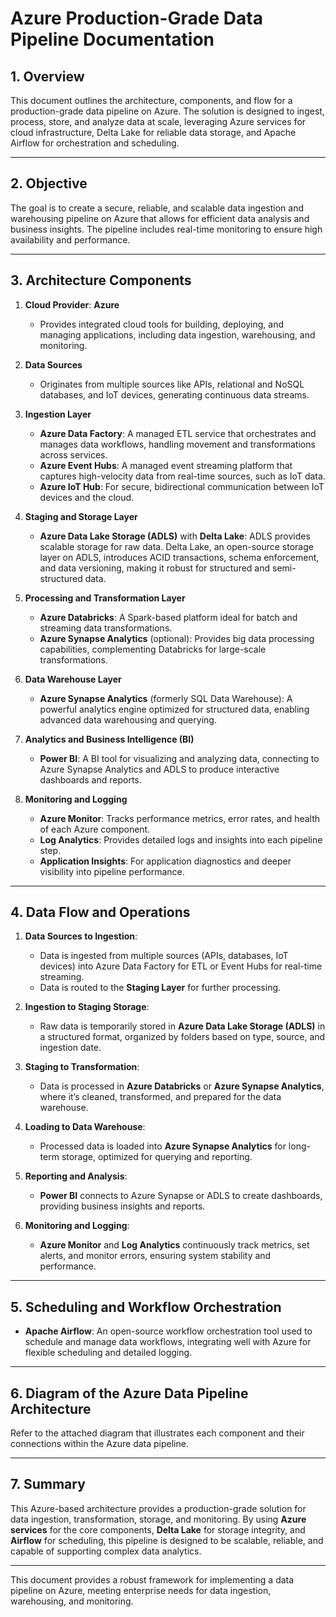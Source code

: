 
# Azure Production-Grade Data Pipeline Documentation

## 1. Overview

This document outlines the architecture, components, and flow for a production-grade data pipeline on Azure. The solution is designed to ingest, process, store, and analyze data at scale, leveraging Azure services for cloud infrastructure, Delta Lake for reliable data storage, and Apache Airflow for orchestration and scheduling.

---

## 2. Objective

The goal is to create a secure, reliable, and scalable data ingestion and warehousing pipeline on Azure that allows for efficient data analysis and business insights. The pipeline includes real-time monitoring to ensure high availability and performance.

---

## 3. Architecture Components

1. **Cloud Provider**: **Azure**
   - Provides integrated cloud tools for building, deploying, and managing applications, including data ingestion, warehousing, and monitoring.

2. **Data Sources**
   - Originates from multiple sources like APIs, relational and NoSQL databases, and IoT devices, generating continuous data streams.

3. **Ingestion Layer**
   - **Azure Data Factory**: A managed ETL service that orchestrates and manages data workflows, handling movement and transformations across services.
   - **Azure Event Hubs**: A managed event streaming platform that captures high-velocity data from real-time sources, such as IoT data.
   - **Azure IoT Hub**: For secure, bidirectional communication between IoT devices and the cloud.

4. **Staging and Storage Layer**
   - **Azure Data Lake Storage (ADLS)** with **Delta Lake**: ADLS provides scalable storage for raw data. Delta Lake, an open-source storage layer on ADLS, introduces ACID transactions, schema enforcement, and data versioning, making it robust for structured and semi-structured data.

5. **Processing and Transformation Layer**
   - **Azure Databricks**: A Spark-based platform ideal for batch and streaming data transformations.
   - **Azure Synapse Analytics** (optional): Provides big data processing capabilities, complementing Databricks for large-scale transformations.

6. **Data Warehouse Layer**
   - **Azure Synapse Analytics** (formerly SQL Data Warehouse): A powerful analytics engine optimized for structured data, enabling advanced data warehousing and querying.

7. **Analytics and Business Intelligence (BI)**
   - **Power BI**: A BI tool for visualizing and analyzing data, connecting to Azure Synapse Analytics and ADLS to produce interactive dashboards and reports.

8. **Monitoring and Logging**
   - **Azure Monitor**: Tracks performance metrics, error rates, and health of each Azure component.
   - **Log Analytics**: Provides detailed logs and insights into each pipeline step.
   - **Application Insights**: For application diagnostics and deeper visibility into pipeline performance.

---

## 4. Data Flow and Operations

1. **Data Sources to Ingestion**:
   - Data is ingested from multiple sources (APIs, databases, IoT devices) into Azure Data Factory for ETL or Event Hubs for real-time streaming.
   - Data is routed to the **Staging Layer** for further processing.

2. **Ingestion to Staging Storage**:
   - Raw data is temporarily stored in **Azure Data Lake Storage (ADLS)** in a structured format, organized by folders based on type, source, and ingestion date.

3. **Staging to Transformation**:
   - Data is processed in **Azure Databricks** or **Azure Synapse Analytics**, where it’s cleaned, transformed, and prepared for the data warehouse.

4. **Loading to Data Warehouse**:
   - Processed data is loaded into **Azure Synapse Analytics** for long-term storage, optimized for querying and reporting.

5. **Reporting and Analysis**:
   - **Power BI** connects to Azure Synapse or ADLS to create dashboards, providing business insights and reports.

6. **Monitoring and Logging**:
   - **Azure Monitor** and **Log Analytics** continuously track metrics, set alerts, and monitor errors, ensuring system stability and performance.

---

## 5. Scheduling and Workflow Orchestration

- **Apache Airflow**: An open-source workflow orchestration tool used to schedule and manage data workflows, integrating well with Azure for flexible scheduling and detailed logging.

---

## 6. Diagram of the Azure Data Pipeline Architecture

Refer to the attached diagram that illustrates each component and their connections within the Azure data pipeline.

---

## 7. Summary

This Azure-based architecture provides a production-grade solution for data ingestion, transformation, storage, and monitoring. By using **Azure services** for the core components, **Delta Lake** for storage integrity, and **Airflow** for scheduling, this pipeline is designed to be scalable, reliable, and capable of supporting complex data analytics.

---

This document provides a robust framework for implementing a data pipeline on Azure, meeting enterprise needs for data ingestion, warehousing, and monitoring.

